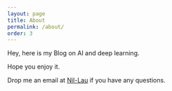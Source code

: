 ```yaml
---
layout: page
title: About
permalink: /about/
order: 3
---
```


Hey, here is my Blog on AI and deep learning. 

Hope you enjoy it. 

Drop me an email at [Nil-Lau](mailto:ssruoz@gmail.com) if you have any questions.


